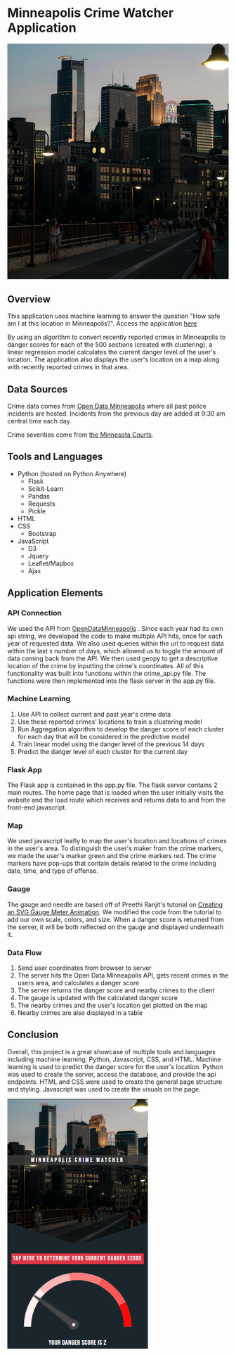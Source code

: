 # Minneapolis Crime Watcher Application
![Minneapolis Skyline](FinalImages/minneapolis.jpg)
## Overview

This application uses machine learning to answer the question "How safe am I at this location in Minneapolis?". Access the application [here](https://travisb98.pythonanywhere.com/)

By using an algorithm to convert recently reported crimes in Minneapolis to danger scores for each of the 500 sections (created with clustering), a linear regression model calculates the current danger level of the user's location. The application also displays the user's location on a map along with recently reported crimes in that area. 

## Data Sources

Crime data comes from [Open Data Minneapolis](https://opendata.minneapolismn.gov/datasets/police-incidents-2021/data?orderBy=neighborhood&orderByAsc=false) where all past police incidents are hosted. Incidents from the previous day are added at 9:30 am central time each day.

Crime severities come from [the Minnesota Courts](https://www.revisor.mn.gov/court_rules/rule/sg-5/).

## Tools and Languages

- Python (hosted on Python Anywhere)
    - Flask
    - Scikit-Learn
    - Pandas
    - Requests
    - Pickle
- HTML
- CSS
  - Bootstrap
- JavaScript
  - D3
  - Jquery
  - Leaflet/Mapbox
  - Ajax


## Application Elements

### API Connection
We used the API from [OpenDataMinneapolis](https://opendata.minneapolismn.gov/datasets/police-incidents-2021) .
Since each year had its own api string, we developed the code to make multiple API hits, once for each year of requested data. We also used queries within the url to request data within the last x number of days, which allowed us to toggle the amount of data coming back from the API. We then used geopy to get a descriptive location of the crime by inputting the crime's coordinates. All of this functionality was built into functions within the crime_api.py file. The functions were then implemented into the flask server in the app.py file.

### Machine Learning
1. Use API to collect current and past year's crime data
2. Use these reported crimes' locations to train a clustering model
3. Run Aggregation algorithm to develop the danger score of each cluster for each day that will be considered in the predictive model
4. Train linear model using the danger level of the previous 14 days
5. Predict the danger level of each cluster for the current day

### Flask App
The Flask app is contained in the app.py file. The flask server contains 2 main routes. The home page that is loaded when the user initially visits the website and the load route which receives and returns data to and from the front-end javascript.

### Map
We used javascript leafly to map the user's location and locations of crimes in the user's area. To distinguish the user's maker from the crime markers, we made the user's marker green and the crime markers red. The crime markers have pop-ups that contain details related to the crime including date, time, and type of offense.

### Gauge
The gauge and needle are based off of Preethi Ranjit's tutorial on [Creating an SVG Gauge Meter Animation](https://www.hongkiat.com/blog/svg-meter-gauge-tutorial/). We modified the code from the tutorial to add our own scale, colors, and size. When a danger score is returned from the server, it will be both reflected on the gauge and displayed underneath it.

### Data Flow
1. Send user coordinates from browser to server
2. The server hits the Open Data Minneapolis API, gets recent crimes in the users area, and calculates a danger score
3. The server returns the danger score and nearby crimes to the client
4. The gauge is updated with the calculated danger score
5. The nearby crimes and the user's location get plotted on the map
6. Nearby crimes are also displayed in a table



## Conclusion

Overall, this project is a great showcase of multiple tools and languages including machine learning, Python, Javascript, CSS, and HTML. Machine learning is used to predict the danger score for the user's location. Python was used to create the server, access the database, and provide the api endpoints. HTML and CSS were used to create the general page structure and styling. Javascript was used to create the visuals on the page.
    
 ![Final Product](FinalImages/PageSnip.PNG)
